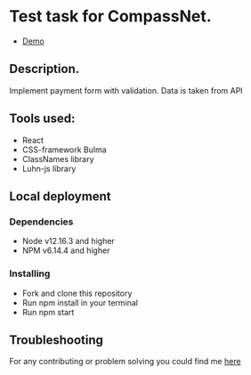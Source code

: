 # Test task for CompassNet.
- [Demo](https://ibelet.github.io/Test-Task-for-Compassnet/)
## Description.
Implement payment form with validation. Data is taken from API

## Tools used:
- React
- CSS-framework Bulma
- ClassNames library
- Luhn-js library

## Local deployment
### Dependencies
- Node v12.16.3 and higher
- NPM v6.14.4 and higher

### Installing
- Fork and clone this repository
- Run npm install in your terminal
- Run npm start

## Troubleshooting
For any contributing or problem solving you could find me [here](mailto:beletsky02@gmail.com)
